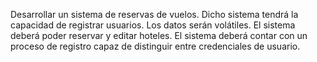 Desarrollar un sistema de reservas de vuelos.
Dicho sistema tendrá la capacidad de registrar usuarios.
Los datos serán volátiles.
El sistema deberá poder reservar y editar hoteles.
El sistema deberá contar con un proceso de registro capaz de distinguir entre credenciales de usuario.
